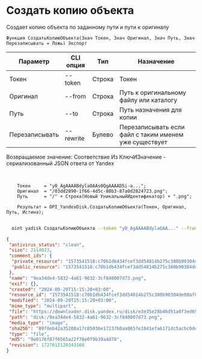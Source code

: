 ﻿---
sidebar_position: 5
---

# Создать копию объекта
 Создает копию объекта по заданному пути и пути к оригиналу



`Функция СоздатьКопиюОбъекта(Знач Токен, Знач Оригинал, Знач Путь, Знач Перезаписывать = Ложь) Экспорт`

  | Параметр | CLI опция | Тип | Назначение |
  |-|-|-|-|
  | Токен | --token | Строка | Токен |
  | Оригинал | --from | Строка | Путь к оригинальному файлу или каталогу |
  | Путь | --to | Строка | Путь назначения для копии |
  | Перезаписывать | --rewrite | Булево | Перезаписывать если файл с таким именем уже существует |

  
  Возвращаемое значение:   Соответствие Из КлючИЗначение - сериализованный JSON ответа от Yandex

<br/>




```bsl title="Пример кода"
    Токен     = "y0_AgAAAABdylaOAAs0QgAAAAD5i-a...";
    Оригинал  = "/03dd2890-1f66-4d5c-80b3-87a0d2824723.png";
    Путь      = "/" + Строка(Новый УникальныйИдентификатор) + ".png";

    Результат = OPI_YandexDisk.СоздатьКопиюОбъекта(Токен, Оригинал, Путь, Истина);
```



```sh title="Пример команды CLI"
    
  oint yadisk СоздатьКопиюОбъекта --token "y0_AgAAAABdylaOAA..." --from "/Альпака.png" --to "/Альпака (копия).png" --rewrite %rewrite%

```

```json title="Результат"
{
 "antivirus_status": "clean",
 "size": 2114023,
 "comment_ids": {
  "private_resource": "1573541518:c70b1db434fcef3dd54814b275c380b90304de08af82bc7d4f9930a8201718d0",
  "public_resource": "1573541518:c70b1db434fcef3dd54814b275c380b90304de08af82bc7d4f9930a8201718d0"
 },
 "name": "9ea34de4-5832-4a61-9632-3cf840007d73.png",
 "exif": {},
 "created": "2024-09-29T15:15:20+03:00",
 "resource_id": "1573541518:c70b1db434fcef3dd54814b275c380b90304de08af82bc7d4f9930a8201718d0",
 "modified": "2024-09-29T15:15:20+03:00",
 "mime_type": "multipart",
 "file": "https://downloader.disk.yandex.ru/disk/e3e35e28b46d51a0f3ed65e6f977768913db5cfa8e1968a9fd3a0dd7a0e10d97/66f97d18/gwThwhLBKYvLhQCNnqAHivTyW17WRM8SPPMQOvH6-qbQz8d8VWOGlkwZCgoP8dJ0gy2XfMgP1GVEF7gL_kPWBA%3D%3D?uid=1573541518&filename=9ea34de4-5832-4a61-9632-3cf840007d73.png&disposition=attachment&hash=&limit=0&content_type=multipart&owner_uid=1573541518&fsize=2114023&hid=03d7263840468e281bd0b238a26e7d0d&media_type=image&tknv=v2&etag=9e0176f87f6565a22f78e0f9b39a4d78",
 "path": "disk:/9ea34de4-5832-4a61-9632-3cf840007d73.png",
 "media_type": "image",
 "sha256": "89f8eb42a35208a17c85036e17237b0aa0657e1841efa6171dc5acbc0dea9e18",
 "type": "file",
 "md5": "9e0176f87f6565a22f78e0f9b39a4d78",
 "revision": 1727612120343168
}
```

